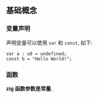 ## 基础概念

### 变量声明

声明变量可以使用 `var` 和 `const`, 如下:
```zig
var a : u8 = undefined;
const b = "Hello World!";
```

### 函数

**zig 函数参数是常量.**
